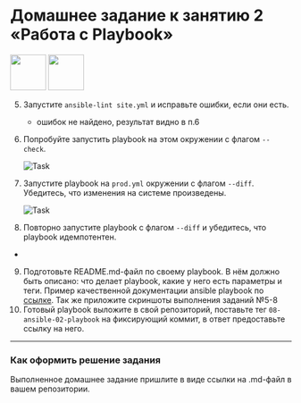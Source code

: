 # Домашнее задание к занятию 2 «Работа с Playbook»

<img src="https://opensearch.org/assets/brand/SVG/Logo/opensearch_logo_default.svg" height="64px"/>
<img src="https://opensearch.org/assets/brand/SVG/Logo/opensearch_logo_default.svg" height="64px"/>

5. Запустите `ansible-lint site.yml` и исправьте ошибки, если они есть.
   - ошибок не найдено, результат видно в п.6
6. Попробуйте запустить playbook на этом окружении с флагом `--check`.

   ![Task](https://github.com/nick-mp/ansible_clichouse_vector/tree/main/img/5-6.png)


7. Запустите playbook на `prod.yml` окружении с флагом `--diff`. Убедитесь, что изменения на системе произведены.

   ![Task](https://github.com/nick-mp/ansible_clichouse_vector/tree/main/img/7.png)

8. Повторно запустите playbook с флагом `--diff` и убедитесь, что playbook идемпотентен.

 -

9. Подготовьте README.md-файл по своему playbook. В нём должно быть описано: что делает playbook, какие у него есть параметры и теги. Пример качественной документации ansible playbook по [ссылке](https://github.com/opensearch-project/ansible-playbook). Так же приложите скриншоты выполнения заданий №5-8
10. Готовый playbook выложите в свой репозиторий, поставьте тег `08-ansible-02-playbook` на фиксирующий коммит, в ответ предоставьте ссылку на него.

---

### Как оформить решение задания

Выполненное домашнее задание пришлите в виде ссылки на .md-файл в вашем репозитории.